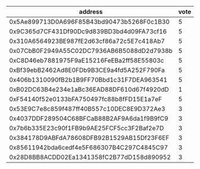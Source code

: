 address|vote|timestamp|signature
---|---|---|---
0x5Ae899713D0A696F85B43bd90473b5268F0c1B30|5|1606224036|0x3f44f36857e103e3396ab40f9056e41dff9ecfd2d302b09630f104c395611a0559e6f971082ac34fc90f676926b211b4135be94fc2bdcb8fc7b67b64ddae93b81c
0x9C365d7CF431Df90Dc9d839BD3bd4d09FA73cf16|5|1606224727|0xdd12e150915ba783ae6c0684cf6be534ef4632071c55ac4673604d3ae4177a621453dc40ad0986738aaf398152e4af4d8fb17b00f407a8aceb6e6c18908d58691b
0x310A6564923BE987fE2d63cf86a72c5E7c418Ab7|5|1606225208|0x4d25d5a1ff5983b38181772402da813c9605360836be50a147cd2b3751c75873051e79aefc71fc0de7104e6f0fc485699d14b43471e9c69b4185408a2ee712891c
0x07CbB0F2949A55C02DC7936AB6B5088dD2d7938b|5|1606226855|0xc3e8f2e978b9d5c48134e6451afff3593e47ed5a0c9d5284e82d39793e1c4f770ff879ebb04f89cea4ed3e42551c07ebd8dff1b5ad3a87b377df0b96ee93b8431c
0xC8D46eb7881975F9aE15216FeEBa2ff58E55803c|5|1606239829|0x2dc2f9a6600ac37222f28d6222fc306a2ddd61ee55bc11da0df04f217253a4051e0bffaa6af2e18a54b753f19770bc1e6bec6338dfc1bcc7bb9d7d2ba5338cf41b
0xBf39ebB2462Ad8E0FDb9B3CE9a4fd5A252F790Fa|5|1606248582|0x4cd21ea7a52b3feb834c9e719ee7a5d22145c10105c5b96ddd8e6c4d7c53ccf62275b6bd73f369d0e641a4daa51973c38006168a598763f1e59c20da69c5e47c1b
0x406b1310090fB2b1B9FF70Bbd1c31F7DEA963541|5|1606256192|0xf5d02fcf23bfcb8a349a30d128910c618158d403889bd76d2ced601f9ae47f334b0e1fe1e0dfb1f04680a81ce753277b9c52d1e3f462441967d216193f4e43081b
0xB02DC63B4e234e1aBc36EAD88DF610d67f4920dD|1|1606279825|0xa8e6d0aba9e0731975889f8b3f93f5a1c13fc34d4363205146dc1b9f5e84459d1370d88f2d2cf198478f495f0a1e9e5e72cd5837e58569e2fc3924b9ab3adaad1c
0xF54140f52e0133bFA750497fc88b8fFD15E1a7eF|5|1606303208|0x3c1beafb87a77dea24737d0270b34d56eee213989646347e9d0ddbe8d259a3df241ca4e8b736c635d21ce7279fd40ff14e1e27a6d2273ac83bca58c5ff8fb1991b
0x53E9C7e8c859f487ff40B557c10DEC8E9D372Ae3|3|1606304087|0x282caa24d93b00e652a71095000620f6de2febfdc9f887c2b6617e4496563ae037d7c6caf3bc69f2b806a1f0b73b1b62db5dcf046da41dceb9299e2841e885411c
0x4037DDF289504C68BFCaB88B2AF9A6da1f9B9fC9|3|1606304401|0x2fb33196ef484d0c51108789608c32b98f30b1e849edf1d86daf5ef12f66f2cc1f3bea7736c1689bd93078b69a80201973e1cd23843ce3f2247c4597b9ebec5d1c
0x7b6b335E23c90f1FB9b9AE25FCF5cc3F2Baf2e7D|3|1606304945|0x1cf9500904fae1e62825c6d38dac069b3667e623896be13a71c91d406c0db6c82dedcca4a2e4dd0e4152168af5e9413a42f1c8839e4bb3933aeb41c11bfb76a71c
0x384178D9ABFdA78608DFB92B1529AB15Df23F6EF|3|1606305021|0xafb894486e5197bd6646deb82cf2ef631c8e8ed5fee6f7b0b4f53d5ecc6c2c761a37475271857594fc476a0a084e8b822d1d57f58844412a61727877426332051b
0x85611942bda6cedf4e5F686307B4C297C4845C97|3|1606305106|0x54be586fa9759cf67c52c702f21992a84defc118f72fc308de23185677dff146030a8ca65131e8c9900002c8a682cceccbc23a0429f3931c24e61a4c1a50ec001b
0x28D8BB8ACDD02Ea1341358fC2B77dD158d890952|3|1606305311|0xd78133f34c51273e5625781e3489230da56ce6fa2d35a0f37052e9c1b716c3304eb968bb2889227857b4a6beaeb59d1f64ce206faa954215d07c7b4a49d833511b